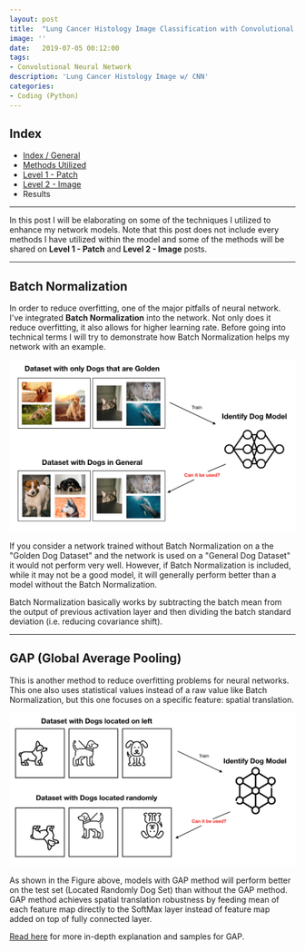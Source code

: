 ```yaml
---
layout: post
title:  "Lung Cancer Histology Image Classification with Convolutional Neural Network (Methods Utilized)"
image: ''
date:   2019-07-05 00:12:00
tags:
- Convolutional Neural Network
description: 'Lung Cancer Histology Image w/ CNN'
categories:
- Coding (Python)
---
```


## Index

* [Index / General](https://jinwooooo.github.io/jinwooooo-blog/lung-cancer-histology-image-classifcation-with-cnn-(index-general)/)
* [Methods Utilized](https://jinwooooo.github.io/jinwooooo-blog/lung-cancer-histology-image-classifiation-with-cnn-(methods-utilized)/)
* [Level 1 - Patch](https://jinwooooo.github.io/jinwooooo-blog/lung-cancer-histology-image-classifiation-with-cnn-(level-1-patch)/)
* [Level 2 - Image](https://jinwooooo.github.io/jinwooooo-blog/lung-cancer-histology-image-classifiation-with-cnn-(level-2-image)/)
* Results

---

In this post I will be elaborating on some of the techniques I utilized to enhance my network models. Note that this post does not include every methods I have utilized within the model and some of the methods will be shared on **Level 1 - Patch** and **Level 2 - Image** posts.

---

## Batch Normalization

In order to reduce overfitting, one of the major pitfalls of neural network. I've integrated **Batch Normalization** into the network. Not only does it reduce overfitting, it also allows for higher learning rate. Before going into technical terms I will try to demonstrate how Batch Normalization helps my network with an example.

<img src="../uploads/lung-cancer-cnn-batch-normalization.png">

If you consider a network trained without Batch Normalization on a the "Golden Dog Dataset" and the network is used on a "General Dog Dataset" it would not perform very well. However, if Batch Normalization is included, while it may not be a good model, it will generally perform better than a model without the Batch Normalization.

Batch Normalization basically works by subtracting the batch mean from the output of previous activation layer and then dividing the batch standard deviation (i.e. reducing covariance shift).

---

## GAP (Global Average Pooling)

This is another method to reduce overfitting problems for neural networks. This one also uses statistical values instead of a raw value like Batch Normalization, but this one focuses on a specific feature: spatial translation.

<img src="../uploads/lung-cancer-cnn-gap.png">

As shown in the Figure above, models with GAP method will perform better on the test set (Located Randomly Dog Set) than without the GAP method. GAP method achieves spatial translation robustness by feeding mean of each feature map directly to the SoftMax layer instead of feature map added on top of fully connected layer.

[Read here](https://alexisbcook.github.io/2017/global-average-pooling-layers-for-object-localization/) for more in-depth explanation and samples for GAP.
